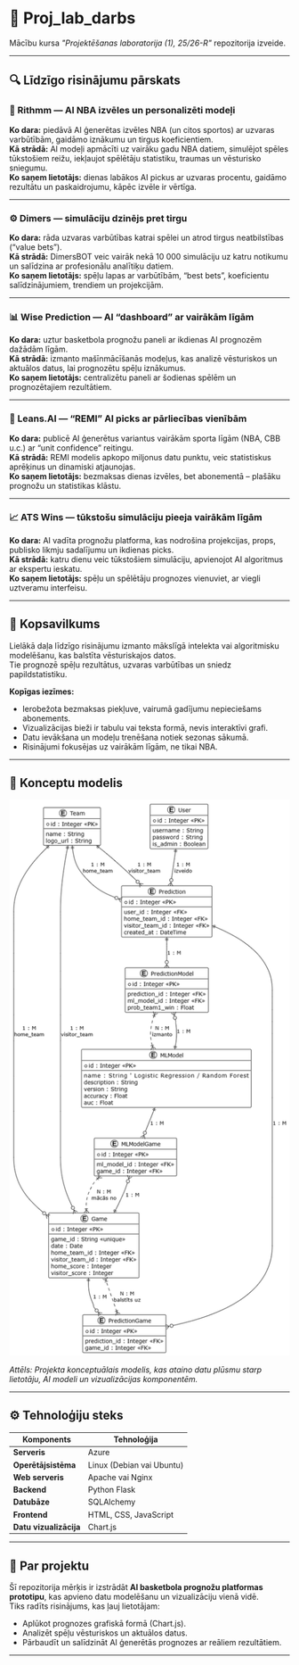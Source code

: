 # 🧠 Proj_lab_darbs
Mācību kursa *"Projektēšanas laboratorija (1), 25/26-R"* repozitorija izveide.

---

## 🔍 Līdzīgo risinājumu pārskats

### 🏀 Rithmm — AI NBA izvēles un personalizēti modeļi
**Ko dara:** piedāvā AI ģenerētas izvēles NBA (un citos sportos) ar uzvaras varbūtībām, gaidāmo iznākumu un tirgus koeficientiem.  
**Kā strādā:** AI modeļi apmācīti uz vairāku gadu NBA datiem, simulējot spēles tūkstošiem reižu, iekļaujot spēlētāju statistiku, traumas un vēsturisko sniegumu.  
**Ko saņem lietotājs:** dienas labākos AI pickus ar uzvaras procentu, gaidāmo rezultātu un paskaidrojumu, kāpēc izvēle ir vērtīga.

---

### ⚙️ Dimers — simulāciju dzinējs pret tirgu
**Ko dara:** rāda uzvaras varbūtības katrai spēlei un atrod tirgus neatbilstības (“value bets”).  
**Kā strādā:** DimersBOT veic vairāk nekā 10 000 simulāciju uz katru notikumu un salīdzina ar profesionālu analītiķu datiem.  
**Ko saņem lietotājs:** spēļu lapas ar varbūtībām, “best bets”, koeficientu salīdzinājumiem, trendiem un projekcijām.

---

### 📊 Wise Prediction — AI “dashboard” ar vairākām līgām
**Ko dara:** uztur basketbola prognožu paneli ar ikdienas AI prognozēm dažādām līgām.  
**Kā strādā:** izmanto mašīnmācīšanās modeļus, kas analizē vēsturiskos un aktuālos datus, lai prognozētu spēļu iznākumus.  
**Ko saņem lietotājs:** centralizētu paneli ar šodienas spēlēm un prognozētajiem rezultātiem.

---

### 🤖 Leans.AI — “REMI” AI picks ar pārliecības vienībām
**Ko dara:** publicē AI ģenerētus variantus vairākām sporta līgām (NBA, CBB u.c.) ar “unit confidence” reitingu.  
**Kā strādā:** REMI modelis apkopo miljonus datu punktu, veic statistiskus aprēķinus un dinamiski atjaunojas.  
**Ko saņem lietotājs:** bezmaksas dienas izvēles, bet abonementā – plašāku prognožu un statistikas klāstu.

---

### 📈 ATS Wins — tūkstošu simulāciju pieeja vairākām līgām
**Ko dara:** AI vadīta prognožu platforma, kas nodrošina projekcijas, props, publisko likmju sadalījumu un ikdienas picks.  
**Kā strādā:** katru dienu veic tūkstošiem simulāciju, apvienojot AI algoritmus ar ekspertu ieskatu.  
**Ko saņem lietotājs:** spēļu un spēlētāju prognozes vienuviet, ar viegli uztveramu interfeisu.

---

## 🧩 Kopsavilkums
Lielākā daļa līdzīgo risinājumu izmanto mākslīgā intelekta vai algoritmisku modelēšanu, kas balstīta vēsturiskajos datos.  
Tie prognozē spēļu rezultātus, uzvaras varbūtības un sniedz papildstatistiku.

**Kopīgas iezīmes:**
- Ierobežota bezmaksas piekļuve, vairumā gadījumu nepieciešams abonements.  
- Vizualizācijas bieži ir tabulu vai teksta formā, nevis interaktīvi grafi.  
- Datu ievākšana un modeļu trenēšana notiek sezonas sākumā.  
- Risinājumi fokusējas uz vairākām līgām, ne tikai NBA.

---

## 🧩 Konceptu modelis

![Konceptu modelis](modelis.png)

*Attēls: Projekta konceptuālais modelis, kas ataino datu plūsmu starp lietotāju, AI modeli un vizualizācijas komponentēm.*

---

## ⚙️ Tehnoloģiju steks

| Komponents | Tehnoloģija |
|-------------|--------------|
| **Serveris** | Azure |
| **Operētājsistēma** | Linux (Debian vai Ubuntu) |
| **Web serveris** | Apache vai Nginx |
| **Backend** | Python Flask |
| **Datubāze** | SQLAlchemy |
| **Frontend** | HTML, CSS, JavaScript |
| **Datu vizualizācija** | Chart.js |

---

## 🚀 Par projektu
Šī repozitorija mērķis ir izstrādāt **AI basketbola prognožu platformas prototipu**, kas apvieno datu modelēšanu un vizualizāciju vienā vidē.  
Tiks radīts risinājums, kas ļauj lietotājam:
- Aplūkot prognozes grafiskā formā (Chart.js).  
- Analizēt spēļu vēsturiskos un aktuālos datus.  
- Pārbaudīt un salīdzināt AI ģenerētās prognozes ar reāliem rezultātiem.

---
